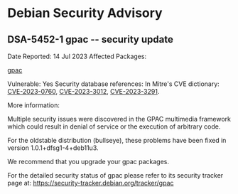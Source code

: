 
Debian Security Advisory
========================


DSA-5452-1 gpac -- security update
----------------------------------



Date Reported:
14 Jul 2023
Affected Packages:

[gpac](https://packages.debian.org/src:gpac)

Vulnerable:
Yes
Security database references:
In Mitre's CVE dictionary: [CVE-2023-0760](https://security-tracker.debian.org/tracker/CVE-2023-0760), [CVE-2023-3012](https://security-tracker.debian.org/tracker/CVE-2023-3012), [CVE-2023-3291](https://security-tracker.debian.org/tracker/CVE-2023-3291).  

More information:

Multiple security issues were discovered in the GPAC multimedia
framework which could result in denial of service or the execution of
arbitrary code.


For the oldstable distribution (bullseye), these problems have been fixed
in version 1.0.1+dfsg1-4+deb11u3.


We recommend that you upgrade your gpac packages.


For the detailed security status of gpac please refer to
its security tracker page at:
<https://security-tracker.debian.org/tracker/gpac>





